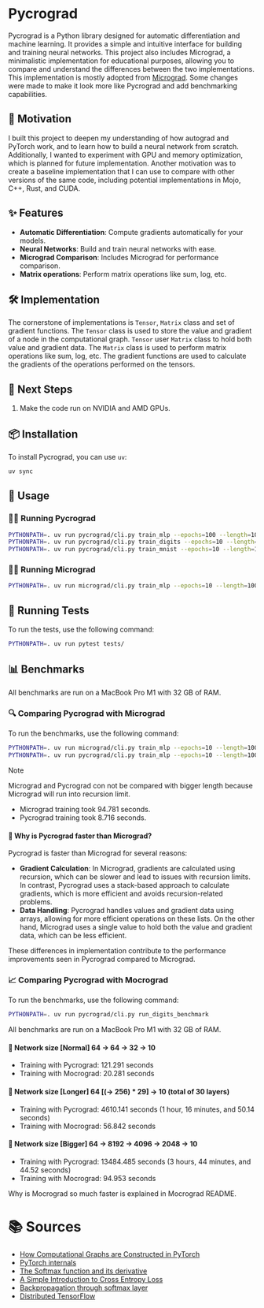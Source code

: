 # Pycrograd

Pycrograd is a Python library designed for automatic differentiation and machine learning. It provides a simple and intuitive interface for building and training neural networks. This project also includes Micrograd, a minimalistic implementation for educational purposes, allowing you to compare and understand the differences between the two implementations. This implementation is mostly adopted from [Micrograd](https://github.com/karpathy/micrograd). Some changes were made to make it look more like Pycrograd and add benchmarking capabilities.

## 🎯 Motivation

I built this project to deepen my understanding of how autograd and PyTorch work, and to learn how to build a neural network from scratch. Additionally, I wanted to experiment with GPU and memory optimization, which is planned for future implementation. Another motivation was to create a baseline implementation that I can use to compare with other versions of the same code, including potential implementations in Mojo, C++, Rust, and CUDA.

## ✨ Features

- **Automatic Differentiation**: Compute gradients automatically for your models.
- **Neural Networks**: Build and train neural networks with ease.
- **Micrograd Comparison**: Includes Micrograd for performance comparison.
- **Matrix operations**: Perform matrix operations like sum, log, etc.

## 🛠️ Implementation

The cornerstone of implementations is `Tensor`, `Matrix` class and set of gradient functions. The `Tensor` class is used to store the value and gradient of a node in the computational graph. `Tensor` user `Matrix` class to hold both value and gradient data. The `Matrix` class is used to perform matrix operations like sum, log, etc. The gradient functions are used to calculate the gradients of the operations performed on the tensors.

## 🚀 Next Steps

1) Make the code run on NVIDIA and AMD GPUs.

## 📦 Installation

To install Pycrograd, you can use `uv`:

```sh
uv sync
```

## 📘 Usage

### 🏃‍♂️ Running Pycrograd

```sh
PYTHONPATH=. uv run pycrograd/cli.py train_mlp --epochs=100 --length=100
PYTHONPATH=. uv run pycrograd/cli.py train_digits --epochs=10 --length=100
PYTHONPATH=. uv run pycrograd/cli.py train_mnist --epochs=10 --length=100
```

### 🏃‍♂️ Running Micrograd

```sh
PYTHONPATH=. uv run micrograd/cli.py train_mlp --epochs=10 --length=100
```

## 🧪 Running Tests

To run the tests, use the following command:

```sh
PYTHONPATH=. uv run pytest tests/
```

## 📊 Benchmarks

All benchmarks are run on a MacBook Pro M1 with 32 GB of RAM.

### 🔍 Comparing Pycrograd with Micrograd

To run the benchmarks, use the following command:

```sh
PYTHONPATH=. uv run micrograd/cli.py train_mlp --epochs=10 --length=100
PYTHONPATH=. uv run pycrograd/cli.py train_mlp --epochs=10 --length=100
```

> [!NOTE]
> Micrograd and Pycrograd con not be compared with bigger length because Micrograd will run into recursion limit.

- Micrograd training took 94.781 seconds.
- Pycrograd training took 8.716 seconds.

#### 🚀 Why is Pycrograd faster than Micrograd?

Pycrograd is faster than Micrograd for several reasons:

- **Gradient Calculation**: In Micrograd, gradients are calculated using recursion, which can be slower and lead to issues with recursion limits. In contrast, Pycrograd uses a stack-based approach to calculate gradients, which is more efficient and avoids recursion-related problems.
- **Data Handling**: Pycrograd handles values and gradient data using arrays, allowing for more efficient operations on these lists. On the other hand, Micrograd uses a single value to hold both the value and gradient data, which can be less efficient.

These differences in implementation contribute to the performance improvements seen in Pycrograd compared to Micrograd.

### 📈 Comparing Pycrograd with Mocrograd

To run the benchmarks, use the following command:

```sh
PYTHONPATH=. uv run pycrograd/cli.py run_digits_benchmark
```

All benchmarks are run on a MacBook Pro M1 with 32 GB of RAM.

#### 🧠 Network size **[Normal]** 64 -> 64 -> 32 -> 10

- Training with Pycrograd: 121.291 seconds
- Training with Mocrograd: 20.281 seconds

#### 🧠 Network size **[Longer]** 64 [(-> 256) * 29] -> 10 (total of 30 layers)

- Training with Pycrograd: 4610.141 seconds (1 hour, 16 minutes, and 50.14 seconds)
- Training with Mocrograd: 56.842 seconds

#### 🧠 Network size **[Bigger]** 64 -> 8192 -> 4096 -> 2048 -> 10

- Training with Pycrograd: 13484.485 seconds (3 hours, 44 minutes, and 44.52 seconds)
- Training with Mocrograd: 94.953 seconds

Why is Mocrograd so much faster is explained in Mocrograd README.

# 📚 Sources

- [How Computational Graphs are Constructed in PyTorch](https://pytorch.org/blog/computational-graphs-constructed-in-pytorch/)
- [PyTorch internals](http://blog.ezyang.com/2019/05/pytorch-internals/)
- [The Softmax function and its derivative](https://eli.thegreenplace.net/2016/the-softmax-function-and-its-derivative/)
- [A Simple Introduction to Cross Entropy Loss](https://insidelearningmachines.com/cross_entropy_loss/)
- [Backpropagation through softmax layer](https://binpord.github.io/2021/09/26/softmax_backprop.html)
- [Distributed TensorFlow](https://www.oreilly.com/content/distributed-tensorflow/)
